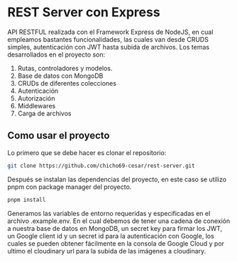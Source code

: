 # REST Server con Express

API RESTFUL realizada con el Framework Express de NodeJS, en cual empleamos bastantes funcionalidades, las cuales van desde CRUDS simples, autenticación con JWT hasta subida de archivos.
Los temas desarrollados en el proyecto son:

1. Rutas, controladores y modelos.
2. Base de datos con MongoDB
3. CRUDs de diferentes colecciones
4. Autenticación
5. Autorización
6. Middlewares
7. Carga de archivos

## Como usar el proyecto

Lo primero que se debe hacer es clonar el repositorio:

```bash
git clone https://github.com/chicho69-cesar/rest-server.git
```

Después se instalan las dependencias del proyecto, en este caso se utilizo pnpm con package manager del proyecto.

```bash
pnpm install
```

Generamos las variables de entorno requeridas y especificadas en el archivo .example.env. En el cual debemos de tener una cadena de conexión a nuestra base de datos en MongoDB, un secret key para firmar los JWT, un Google client id y un secret id para la autenticación con Google, los cuales se pueden obtener fácilmente en la consola de Google Cloud y por ultimo el cloudinary url para la subida de las imágenes a cloudinary.
